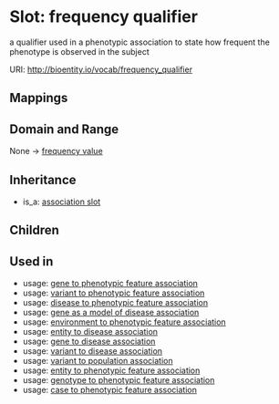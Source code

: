 # Slot: frequency qualifier


a qualifier used in a phenotypic association to state how frequent the phenotype is observed in the subject

URI: http://bioentity.io/vocab/frequency_qualifier
## Mappings

## Domain and Range

None -> [frequency value](FrequencyValue.md)
## Inheritance

 *  is_a: [association slot](association_slot.md)
## Children

## Used in

 *  usage: [gene to phenotypic feature association](GeneToPhenotypicFeatureAssociation.md)
 *  usage: [variant to phenotypic feature association](VariantToPhenotypicFeatureAssociation.md)
 *  usage: [disease to phenotypic feature association](DiseaseToPhenotypicFeatureAssociation.md)
 *  usage: [gene as a model of disease association](GeneAsAModelOfDiseaseAssociation.md)
 *  usage: [environment to phenotypic feature association](EnvironmentToPhenotypicFeatureAssociation.md)
 *  usage: [entity to disease association](EntityToDiseaseAssociation.md)
 *  usage: [gene to disease association](GeneToDiseaseAssociation.md)
 *  usage: [variant to disease association](VariantToDiseaseAssociation.md)
 *  usage: [variant to population association](VariantToPopulationAssociation.md)
 *  usage: [entity to phenotypic feature association](EntityToPhenotypicFeatureAssociation.md)
 *  usage: [genotype to phenotypic feature association](GenotypeToPhenotypicFeatureAssociation.md)
 *  usage: [case to phenotypic feature association](CaseToPhenotypicFeatureAssociation.md)
